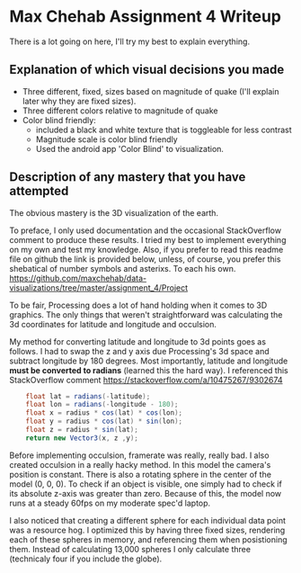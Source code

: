 # Max Chehab Assignment 4 Writeup

There is a lot going on here, I'll try my best to explain everything.

## Explanation of which visual decisions you made

* Three different, fixed, sizes based on magnitude of quake (I'll explain later why they are fixed sizes).
* Three different colors relative to magnitude of quake
* Color blind friendly:
  * included a black and white texture that is toggleable for less contrast
  * Magnitude scale is color blind friendly
  * Used the android app 'Color Blind' to visualization.

## Description of any mastery that you have attempted

The obvious mastery is the 3D visualization of the earth.

To preface, I only used documentation and the occasional StackOverflow comment to produce these results. I tried my best to implement everything on my own and test my knowledge. Also, if you prefer to read this readme file on github the link is provided below, unless, of course, you prefer this shebatical of number symbols and asterixs. To each his own.
https://github.com/maxchehab/data-visualizations/tree/master/assignment_4/Project

To be fair, Processing does a lot of hand holding when it comes to 3D graphics. The only things that weren't straightforward was calculating the 3d coordinates for latitude and longitude and occulsion.

My method for converting latitude and longitude to 3d points goes as follows. I had to swap the z and y axis due Processing's 3d space and subtract longitude by 180 degrees.
Most importantly, latitude and longitude **must be converted to radians** (learned this the hard way).
I referenced this StackOverflow comment https://stackoverflow.com/a/10475267/9302674

```java
    float lat = radians(-latitude);
    float lon = radians(-longitude - 180);
    float x = radius * cos(lat) * cos(lon);
    float y = radius * cos(lat) * sin(lon);
    float z = radius * sin(lat);
    return new Vector3(x, z ,y);
```

Before implementing occulsion, framerate was really, really bad. I also created occulsion in a really hacky method. In this model the camera's position is constant. There is also a rotating sphere in the center of the model (0, 0, 0). To check if an object is visible, one simply had to check if its absolute z-axis was greater than zero. Because of this, the model now runs at a steady 60fps on my moderate spec'd laptop.

I also noticed that creating a different sphere for each individual data point was a resource hog. I optimized this by having three fixed sizes, rendering each of these spheres in memory, and referencing them when posistioning them. Instead of calculating 13,000 spheres I only calculate three (technicaly four if you include the globe).
